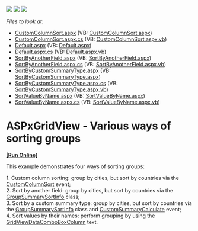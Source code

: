 <!-- default badges list -->
![](https://img.shields.io/endpoint?url=https://codecentral.devexpress.com/api/v1/VersionRange/128536647/13.1.4%2B)
[![](https://img.shields.io/badge/Open_in_DevExpress_Support_Center-FF7200?style=flat-square&logo=DevExpress&logoColor=white)](https://supportcenter.devexpress.com/ticket/details/E2718)
[![](https://img.shields.io/badge/📖_How_to_use_DevExpress_Examples-e9f6fc?style=flat-square)](https://docs.devexpress.com/GeneralInformation/403183)
<!-- default badges end -->
<!-- default file list -->
*Files to look at*:

* [CustomColumnSort.aspx](./CS/WebSite/CustomColumnSort.aspx) (VB: [CustomColumnSort.aspx](./VB/WebSite/CustomColumnSort.aspx))
* [CustomColumnSort.aspx.cs](./CS/WebSite/CustomColumnSort.aspx.cs) (VB: [CustomColumnSort.aspx.vb](./VB/WebSite/CustomColumnSort.aspx.vb))
* [Default.aspx](./CS/WebSite/Default.aspx) (VB: [Default.aspx](./VB/WebSite/Default.aspx))
* [Default.aspx.cs](./CS/WebSite/Default.aspx.cs) (VB: [Default.aspx.vb](./VB/WebSite/Default.aspx.vb))
* [SortByAnotherField.aspx](./CS/WebSite/SortByAnotherField.aspx) (VB: [SortByAnotherField.aspx](./VB/WebSite/SortByAnotherField.aspx))
* [SortByAnotherField.aspx.cs](./CS/WebSite/SortByAnotherField.aspx.cs) (VB: [SortByAnotherField.aspx.vb](./VB/WebSite/SortByAnotherField.aspx.vb))
* [SortByCustomSummaryType.aspx](./CS/WebSite/SortByCustomSummaryType.aspx) (VB: [SortByCustomSummaryType.aspx](./VB/WebSite/SortByCustomSummaryType.aspx))
* [SortByCustomSummaryType.aspx.cs](./CS/WebSite/SortByCustomSummaryType.aspx.cs) (VB: [SortByCustomSummaryType.aspx.vb](./VB/WebSite/SortByCustomSummaryType.aspx.vb))
* [SortValueByName.aspx](./CS/WebSite/SortValueByName.aspx) (VB: [SortValueByName.aspx](./VB/WebSite/SortValueByName.aspx))
* [SortValueByName.aspx.cs](./CS/WebSite/SortValueByName.aspx.cs) (VB: [SortValueByName.aspx.vb](./VB/WebSite/SortValueByName.aspx.vb))
<!-- default file list end -->
# ASPxGridView - Various ways of sorting groups
<!-- run online -->
**[[Run Online]](https://codecentral.devexpress.com/e2718/)**
<!-- run online end -->


<p>This example demonstrates four ways of sorting groups:</p><p>1. Custom column sorting: group by cities, but sort by countries via the <a href="http://documentation.devexpress.com/#Silverlight/DevExpressAgDataGridAgDataGrid_CustomColumnSorttopic"><u>CustomColumnSort</u></a> event;<br />
2. Sort by another field: group by cities, but sort by countries via the <a href="http://documentation.devexpress.com/#WindowsForms/DevExpressXtraGridColumnsGroupSummarySortInfoMembersTopicAll"><u>GroupSummarySortInfo</u></a> class;<br />
3. Sort by a custom summary type: group by cities, but sort by countries via the <a href="http://documentation.devexpress.com/#WindowsForms/DevExpressXtraGridColumnsGroupSummarySortInfoMembersTopicAll"><u>GroupSummarySortInfo</u></a> class and <a href="http://documentation.devexpress.com/#AspNet/DevExpressWebASPxGridViewASPxGridView_CustomSummaryCalculatetopic"><u>CustomSummaryCalculate</u></a> event;<br />
4. Sort values by their names: perform grouping by using the <a href="http://documentation.devexpress.com/#AspNet/DevExpressWebASPxGridViewGridViewDataComboBoxColumnMembersTopicAll"><u>GridViewDataComboBoxColumn</u></a> text.</p>

<br/>


